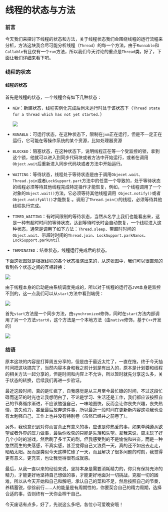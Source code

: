 # 线程的状态与方法

### 前言

今天我们来探讨下线程的状态和方法，关于线程状态我们会围绕线程的运行流程来分析，方法这块我会尽可能分析线程（`Thread`）的每一个方法，由于`Runnable`和`Callable`有且仅有一个`run`方法，所以我们今天讨论的重点是`Thread`类，好了，下面让我们详细来看下吧。

### 线程的状态

#### 线程的状态

首先是线程的状态，一个线程会有如下几种状态：

- `NEW`：新建状态，线程实例化完成后尚未运行时处于该状态下（`Thread state for a thread which has not yet started.`）

  ![](
https://syske-pic-bed.oss-cn-hangzhou.aliyuncs.com/imgs/blog/20211110084839.png)

- `RUNABLE`：可运行状态，在这种状态下，限制在`jvm`正在运行，但是不一定正在运行，它可能在等操作系统的某个资源，比如处理器资源

- `BLOCKED`：阻塞状态，在这种状态下，说明线程正在等一个受监控的锁，拿到这个锁，他就可以进入到同步代码块或者方法中开始运行，或者在调用`Object.wait`后重新进入同步代码块或者方法中开始运行。

- `WAITING`：等待状态，线程处于等待状态是由于调用`Objecet.wait`、`Thread.join`或者`LockSupport.part`方法中的任意一个导致的，处于等待状态的线程必须等待其他线程完成特定操作才能恢复，例如，一个线程调用了一个对象的`Object.wait()`方法，它必须等待其他线程调用` Object.notify()`或者`Object.notifyAll()`才能恢复.。调用了`Thread.join()`的线程，必须等待其他线程执行完成。

- `TIMED_WAITING`：有时间限制的等待状态，当然从名字上我们也能看出来，这是一种有超时时间的等待状态，达到等待时长时会自动恢复，一个线程进入这种状态，通常是调用了如下方法：`Thread.sleep`、带超时时间的`Object.wait`、带超时时间的`Thread.join`、`LockSupport.parkNanos`、`LockSupport.parkUntil`

- `TERMINATED`：结束状态，线程运行完成后的状态。

下面这张图就是根据线程的各个状态推演出来的，从这张图中，我们可以很直观的看到各个状态之间的互相转换：

![](
https://syske-pic-bed.oss-cn-hangzhou.aliyuncs.com/imgs/blog/20211116084609.png)

由于线程本身的启动是由系统调度完成的，所以对于线程的运行态`JVM`本身是监控不到的，这一点我们可以从`start`方法中看到端倪：

![](
https://syske-pic-bed.oss-cn-hangzhou.aliyuncs.com/imgs/blog/20211116085041.png)

首先`start`方法是一个同步方法，由`synchronized`修饰，同时在`start`方法内部调用了另一个方法`start0`，这个方法是一个本地方法（由`native`修饰，基于`C++`开发的）

![](
https://syske-pic-bed.oss-cn-hangzhou.aliyuncs.com/imgs/blog/20211116085227.png)



### 结语

原本这块的内容是打算周五分享的，但是由于最近太忙了，一直在拖，终于今天抽时间把这块搞完了，当然内容本身和我之前计划是有出入的，原本是计划要和线程的相关方法一起分享的，但是时间和内容上不允许，所以暂时就先分享这么多，关于状态的转换，后续我们再进一步验证。

最近这段时间，真的是忙疯了，自我感觉是从三月至今最忙碌的时间，不过这段忙碌而迷茫的时光也让我想明白了，不论是学习、生活还是工作，我们都应该按照自己的节奏循序渐进，不应该勉强自己，一味地图快，反而会让你丧失兴趣，丧失热情，丧失动力，甚至最后放弃这件事，所以最近一段时间在更新新内容这块我也没有太勉强自己，工作上也并没有特别卷（虽然已经并之前卷了）。

另外，我也意识到对你而言真正有意义的事，应该是你热爱的事，如果单纯遵从欲望或者外界的压力做事，最后你收获的只能是失落和失望。拿我来说，周末玩了好几个小时的游戏，然后刷了多半天的剧，但我感受到的不是愉悦和兴奋，而是一种悠然而生的失落感，不真实感，甚至觉得自己又浪费一天，真的还不如出去走走，晒晒太阳。反而是类似今天这样忙碌了一天，而且解决了很多问题的时刻，我觉得更有意义，更充实，也让我觉得很有成就感。

最后，从我一直以来的经验来说，坚持本身是需要消耗精力的，你只有保持充沛的精力，才能更好地坚持自己想做的事，才能更好地面对一切挑战，克服一切的困难，所以从今天开始和自己和解吧，承认自己的菜和不足，然后按照自己的节奏，养精蓄锐，徐徐前行……人的能量是有周期性的，你要契合自己的精力周期，选择合适的事，否则终有一天你会榨干自己。

今天废话有点多，好了，先说这么多吧，各位小可爱晚安哦！

